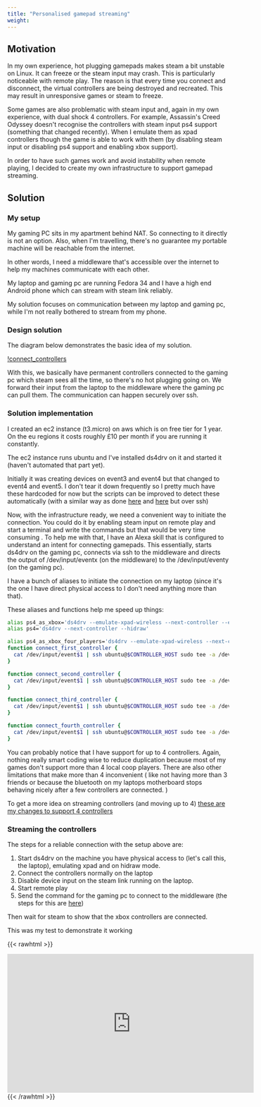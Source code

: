 ```yaml
---
title: "Personalised gamepad streaming"
weight: 
---
```



## Motivation

In my own experience, hot plugging gamepads makes steam a bit unstable on Linux. It can freeze or the steam input may crash.
This is particularly noticeable with remote play. The reason is that every time you connect and disconnect, the virtual controllers
are being destroyed and recreated. This may result in unresponsive games or steam to freeze.

Some games are also problematic with steam input and, again in my own experience, with dual shock 4 controllers. For example, Assassin's Creed Odyssey doesn't recognise the controllers with steam input ps4 support (something that changed recently). When I emulate them as xpad controllers though the game is able to work with them (by disabling steam input or disabling ps4 support and enabling xbox support).


In order to have such games work and avoid instability when remote playing, I decided to create my own infrastructure to support gamepad streaming.


## Solution

### My setup

My gaming PC sits in my apartment behind NAT. So connecting to it directly is not an option. Also, when I'm travelling, there's no guarantee my portable machine will be reachable from the internet. 

In other words, I need a middleware that's accessible over the internet to help my machines communicate with each other.

My laptop and gaming pc are running Fedora 34 and I have a high end Android phone which can stream with steam link reliably.

My solution focuses on communication between my laptop and gaming pc, while I'm not really bothered to stream from my phone.

### Design solution

The diagram below demonstrates the basic idea of my solution.


[!connect_controllers](/posts/images/connect_controllers_diagram.jpg)

With this, we basically have permanent controllers connected to the gaming pc which steam sees all the time, so there's no hot plugging going on.
We forward their input from the laptop to the middleware where the gaming pc can pull them. The communication can happen securely over ssh.


### Solution implementation

I created an ec2 instance (t3.micro) on aws which is on free tier for 1 year. On the eu regions it costs roughly £10 per month if you are running it constantly. 

The ec2 instance runs ubuntu and I've installed ds4drv on it and started it (haven't automated that part yet).

Initially it was creating devices on event3 and event4 but that changed to event4 and event5. I don't tear it down frequently so I pretty much have these hardcoded for now but the scripts can be improved to detect these automatically (with a similar way as done [here](https://github.com/vaslabs/home-automation/blob/f49e21d867fb4efee433aaff80ee392cd65cefc3/find_game_proxy.sh#L13) and [here](https://github.com/vaslabs/home-automation/blob/f49e21d867fb4efee433aaff80ee392cd65cefc3/find_game_proxy.sh#L18) but over ssh)


Now, with the infrastructure ready, we need a convenient way to initiate the connection. You could do it by enabling steam input on remote play
and start a terminal and write the commands but that would be very time consuming . To help me with that, I have an Alexa skill that is configured to understand an intent for connecting gamepads. This essentially, starts ds4drv on the gaming pc, connects via ssh to the middleware and directs the output of /dev/input/eventx (on the middleware) to the /dev/input/eventy (on the gaming pc).

I have a bunch of aliases to initiate the connection on my laptop (since it's the one I have direct physical access to I don't need anything more than that).

These aliases and functions help me speed up things:
```bash
alias ps4_as_xbox='ds4drv --emulate-xpad-wireless --next-controller --emulate-xpad-wireless --hidraw'
alias ps4='ds4drv --next-controller --hidraw'

alias ps4_as_xbox_four_players='ds4drv --emulate-xpad-wireless --next-controller --emulate-xpad-wireless --next-controller --emulate-xpad-wireless --next-controller --emulate-xpad-wireless --hidraw'
function connect_first_controller {
  cat /dev/input/event$1 | ssh ubuntu@$CONTROLLER_HOST sudo tee -a /dev/input/event4 >/dev/null
}

function connect_second_controller {
  cat /dev/input/event$1 | ssh ubuntu@$CONTROLLER_HOST sudo tee -a /dev/input/event5 >/dev/null
}

function connect_third_controller {
  cat /dev/input/event$1 | ssh ubuntu@$CONTROLLER_HOST sudo tee -a /dev/input/event6 >/dev/null
}

function connect_fourth_controller {
  cat /dev/input/event$1 | ssh ubuntu@$CONTROLLER_HOST sudo tee -a /dev/input/event7 >/dev/null
}
```

You can probably notice that I have support for up to 4 controllers. Again, nothing really smart coding wise to reduce duplication
because most of my games don't support more than 4 local coop players. There are also other limitations that make more than 4 inconvenient (
    like not having more than 3 friends or because the bluetooth on my laptops motherboard stops behaving nicely after a few controllers are connected.
)


To get a more idea on streaming controllers (and moving up to 4) [these are my changes to support 4 controllers](https://github.com/vaslabs/home-automation/pull/1)


### Streaming the controllers

The steps for a reliable connection with the setup above are:

1. Start ds4drv on the machine you have physical access to (let's call this, the laptop), emulating xpad and on hidraw mode.
2. Connect the controllers normally on the laptop
3. Disable device input on the steam link running on the laptop.
4. Start remote play
5. Send the command for the gaming pc to connect to the middleware (the steps for this are [here](https://github.com/vaslabs/home-automation/blob/f49e21d867fb4efee433aaff80ee392cd65cefc3/stream_controllers.sh))

Then wait for steam to show that the xbox controllers are connected.

This was my test to demonstrate it working

{{< rawhtml >}}    
<iframe width="560" height="315" src="https://www.youtube.com/embed/lTGJEHK0MZQ" title="YouTube video player" frameborder="0" allow="accelerometer; autoplay; clipboard-write; encrypted-media; gyroscope; picture-in-picture" allowfullscreen></iframe>
{{< /rawhtml >}}
